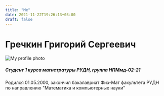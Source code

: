 ```yaml
---
title: "Me"
date: 2021-11-22T19:26:13+03:00
draft: false
---
```


# Гречкин Григорий Сергеевич

![My profile photo](/Nice_me.jpg)

##### Студент 1 курса магистратуры РУДН, группа НПМмд-02-21

Родился 01.05.2000, закончил бакалавриат Физ-Мат факультета РУДН по направлению "Математика и компьютерные науки"
